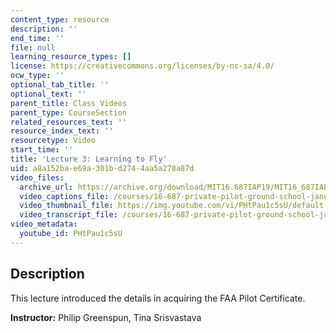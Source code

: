 ```yaml
---
content_type: resource
description: ''
end_time: ''
file: null
learning_resource_types: []
license: https://creativecommons.org/licenses/by-nc-sa/4.0/
ocw_type: ''
optional_tab_title: ''
optional_text: ''
parent_title: Class Videos
parent_type: CourseSection
related_resources_text: ''
resource_index_text: ''
resourcetype: Video
start_time: ''
title: 'Lecture 3: Learning to Fly'
uid: a8a152ba-e69a-301b-d274-4aa5a278a87d
video_files:
  archive_url: https://archive.org/download/MIT16.687IAP19/MIT16_687IAP19_lec03_300k.mp4
  video_captions_file: /courses/16-687-private-pilot-ground-school-january-iap-2019/897f14ed102c56379668566dbf2e6f3f_PHtPau1c5sU.vtt
  video_thumbnail_file: https://img.youtube.com/vi/PHtPau1c5sU/default.jpg
  video_transcript_file: /courses/16-687-private-pilot-ground-school-january-iap-2019/c88f64eea1f7e00bd252b5b5d3d1ae7d_PHtPau1c5sU.pdf
video_metadata:
  youtube_id: PHtPau1c5sU
---
```


Description
-----------

This lecture introduced the details in acquiring the FAA Pilot Certificate.

**Instructor:** Philip Greenspun, Tina Srisvastava

